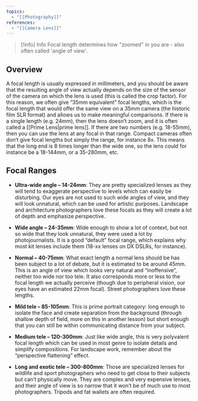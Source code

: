 ```yaml
---
topics:
  - "[[Photography]]"
references:
  - "[[Camera Lens]]"
---
```

>[!info] Info
>Focal length determines how "zoomed" in you are - also often called 'angle of view'.

## Overview

A focal length is usually expressed in millimeters, and you should be aware that the resulting angle of view actually depends on the size of the sensor of the camera on which the lens is used (this is called the crop factor). 
For this reason, we often give “35mm equivalent” focal lengths, which is the focal length that would offer the same view on a 35mm camera (the historic film SLR format) and allows us to make meaningful comparisons. If there is a single length (e.g. 24mm), then the lens doesn’t zoom, and it is often called a [[Prime Lens|prime lens]]. If there are two numbers (e.g. 18-55mm), then you can use the lens at any focal in that range. Compact cameras often don’t give focal lengths but simply the range, for instance 8x. This means that the long end is 8 times longer than the wide one, so the lens could for instance be a 18-144mm, or a 35-280mm, etc.

## Focal Ranges

- **Ultra-wide angle – 14-24mm**: They are pretty specialized lenses as they will tend to exaggerate perspective to levels which can easily be disturbing. Our eyes are not used to such wide angles of view, and they will look unnatural, which can be used for artistic purposes. Landscape and architecture photographers love these focals as they will create a lot of depth and emphasize perspective.

- **Wide angle – 24-35mm**: Wide enough to show a lot of context, but not so wide that they look unnatural, they were used a lot by photojournalists. It is a good “default” focal range, which explains why most kit lenses include them (18-xx lenses on DX DSLRs, for instance).

- **Normal – 40-75mm**: What exact length a normal lens should be has been subject to a lot of debate, but it is estimated to be around 45mm. This is an angle of view which looks very natural and “inoffensive”, neither too wide nor too tele. It also corresponds more or less to the focal length we actually perceive (though due to peripheral vision, our eyes have an estimated 22mm focal). Street photographers love these lengths.

- **Mild tele – 85-105mm**: This is prime portrait category: long enough to isolate the face and create separation from the background (through shallow depth of field, more on this in another lesson) but short enough that you can still be within communicating distance from your subject.

- **Medium tele – 120-300mm**: Just like wide angle, this is very polyvalent focal length which can be used in most genre to isolate details and simplify compositions. For landscape work, remember about the “perspective flattening” effect.

- **Long and exotic tele – 300-800mm**: Those are specialized lenses for wildlife and sport photographers who need to get close to their subjects but can’t physically move. They are complex and very expensive lenses, and their angle of view is so narrow that it won’t be of much use to most photographers. Tripods and fat wallets are often required.

